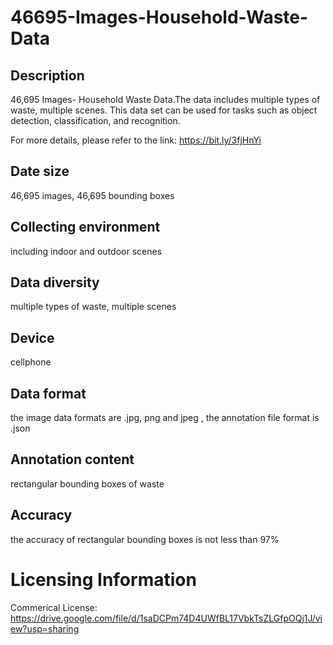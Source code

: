 # 46695-Images-Household-Waste-Data


## Description
46,695 Images- Household Waste Data.The data includes multiple types of waste, multiple scenes. This data set can be used for tasks such as object detection, classification, and recognition.

For more details, please refer to the link: https://bit.ly/3fjHnYi

## Date size
46,695 images, 46,695 bounding boxes

## Collecting environment
including indoor and outdoor scenes

## Data diversity
multiple types of waste, multiple scenes

## Device
cellphone

## Data format
the image data formats are .jpg, png and jpeg , the annotation file format is .json

## Annotation content
rectangular bounding boxes of waste

## Accuracy
the accuracy of rectangular bounding boxes is not less than 97%

# Licensing Information
Commerical License: https://drive.google.com/file/d/1saDCPm74D4UWfBL17VbkTsZLGfpOQj1J/view?usp=sharing
